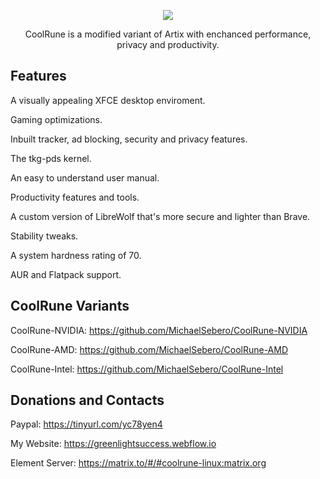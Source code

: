 <p align="center">
	<img src="https://i.postimg.cc/VLTRqVvW/logo.png" />
                                                                                                                                      
<p align="center">
	 CoolRune is a modified variant of Artix with enchanced performance, privacy and productivity.

## Features	 
A visually appealing XFCE desktop enviroment.

Gaming optimizations.

Inbuilt tracker, ad blocking, security and privacy features.

The tkg-pds kernel.

An easy to understand user manual.
    
Productivity features and tools.

A custom version of LibreWolf that's more secure and lighter than Brave.
  
Stability tweaks.
  
A system hardness rating of 70.

AUR and Flatpack support.
  
## CoolRune Variants
CoolRune-NVIDIA: https://github.com/MichaelSebero/CoolRune-NVIDIA
  
CoolRune-AMD: https://github.com/MichaelSebero/CoolRune-AMD

CoolRune-Intel: https://github.com/MichaelSebero/CoolRune-Intel

  
## Donations and Contacts
Paypal: https://tinyurl.com/yc78yen4

My Website: https://greenlightsuccess.webflow.io

Element Server: https://matrix.to/#/#coolrune-linux:matrix.org

